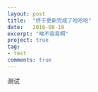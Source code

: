 ```yaml
---
layout: post
title:  "终于更新完成了哈哈哈"
date:   2016-08-18
excerpt: "唉不容易啊"
project: true
tag:
- test
comments: true
---
```


测试
